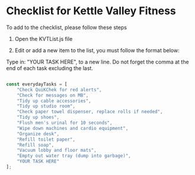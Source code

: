 # Checklist for Kettle Valley Fitness

To add to the checklist, please follow these steps

1. Open the KVTList.js file

2. Edit or add a new item to the list, you must follow the format below:

Type in: "YOUR TASK HERE", to a new line. Do not forget the comma at the end of each task excluding the last.

```javascript

const everydayTasks = [
    "Check QuiKChek for red alerts",
    "Check for messages on MB",
    "Tidy up cable accessories",
    "Tidy up studio room",
    "Check paper towel dispenser, replace rolls if needed",
    "Tidy up shoes",
    "Flush men's urinal for 10 seconds",
    "Wipe down machines and cardio equipment",
    "Organize desk",
    "Refill toilet paper",
    "Refill soap",
    "Vacuum lobby and floor mats",
    "Empty out water tray (dump into garbage)",
    "YOUR TASK HERE"
];

```
